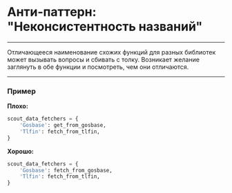 # Анти-паттерн: "Неконсистентность названий"

***

Отличающееся наименование схожих функций для разных библиотек может вызывать вопросы и сбивать с толку. Возникает желание заглянуть в обе функции и посмотреть, чем они отличаются.

***

### Пример 

**Плохо:**
```python
scout_data_fetchers = {
    'Gosbase': get_from_gosbase,
    'Tlfin': fetch_from_tlfin,
}
```
**Хорошо:**
```python
scout_data_fetchers = {
    'Gosbase': fetch_from_gosbase,
    'Tlfin': fetch_from_tlfin,
}
```

